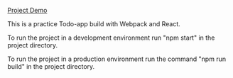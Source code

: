 [Project Demo](https://todo-app-f6996.web.app/)

This is a practice Todo-app build with Webpack and React.

To run the project in a development environment run "npm start" in the project directory.

To run the project in a production environment run the command "npm run build" in the project directory.
